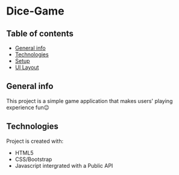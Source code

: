 # Dice-Game

## Table of contents
* [General info](#general-info)
* [Technologies](#technologies)
* [Setup](#setup)
* [UI Layout](#UI-Layout)


## General info
This project is a simple game application that makes users' playing experience fun:wink:

## Technologies
Project is created with:
* HTML5
* CSS/Bootstrap
* Javascript intergrated with a Public API
